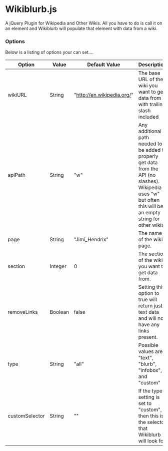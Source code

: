 Wikiblurb.js
=========

A jQuery Plugin for Wikipedia and Other Wikis. All you have to do is call it on an element and Wikiblurb will populate that element with data from a wiki.

### Options

Below is a listing of options your can set....

| Option | Value | Default Value | Description | Example |
| --- | --- | --- | --- | --- |
| wikiURL | String | "http://en.wikipedia.org/" | The base URL of the wiki you want to get data from with trailing slash included | wikiURL: "http://fallout.wikia.com/" |
| apiPath | String | "w" | Any additional path needed to be added to properly get data from the API (no slashes). Wikipedia uses "w" but often this will be an empty string for other wikis. | wikiURL: "" |
| page | String | "Jimi_Hendrix" | The name of the wiki page. | page: "Brazil" |
| section | Integer | 0 | The section of the wiki you want to get data from. | section: 4 |
| removeLinks | Boolean | false | Setting this option to true will return just text data and will not have any links present. | removeLinks: true |
| type | String | "all" | Possible values are "text", "blurb", "infobox", and "custom" | type: "infobox" |
| customSelector | String | "" | If the type setting is set to "custom", then this is the selector that Wikiblurb will look for | customSelector: ".mw-class" |
